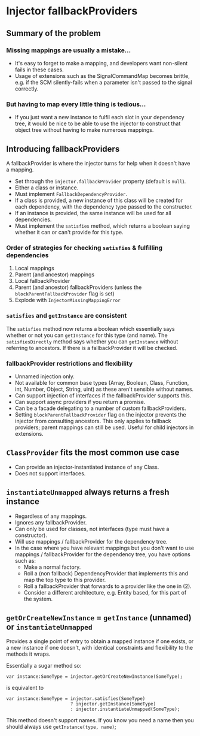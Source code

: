# Injector fallbackProviders

## Summary of the problem

### Missing mappings are usually a mistake...

- It's easy to forget to make a mapping, and developers want non-silent fails in these cases.
- Usage of extensions such as the SignalCommandMap becomes brittle, e.g. if the SCM silently-fails when a parameter isn't passed to the signal correctly.

### But having to map every little thing is tedious...

- If you just want a new instance to fulfil each slot in your dependency tree, it would be nice to be able to use the injector to construct that object tree without having to make numerous mappings.

## Introducing fallbackProviders

A fallbackProvider is where the injector turns for help when it doesn't have a mapping.

- Set through the `injector.fallbackProvider` property (default is `null`).
- Either a class or instance.
- Must implement `FallbackDependencyProvider`.
- If a class is provided, a new instance of this class will be created for each dependency, with the dependency type passed to the constructor.
- If an instance is provided, the same instance will be used for all dependencies.
- Must implement the `satisfies` method, which returns a boolean saying whether it can or can't provide for this type.

### Order of strategies for checking `satisfies` & fulfilling dependencies

1. Local mappings
2. Parent (and ancestor) mappings
3. Local fallbackProvider
4. Parent (and ancestor) fallbackProviders (unless the `blockParentFallbackProvider` flag is set)
5. Explode with `InjectorMissingMappingError`

### `satisfies` and `getInstance` are consistent

The `satisfies` method now returns a boolean which essentially says whether or not you can `getInstance` for this type (and name).
The `satisfiesDirectly` method says whether you can `getInstance` without referring to ancestors.
If there is a fallbackProvider it will be checked.

### fallbackProvider restrictions and flexibility

- Unnamed injection only.
- Not available for common base types (Array, Boolean, Class, Function, int, Number, Object, String, uint) as these aren't sensible without names.
- Can support injection of interfaces if the fallbackProvider supports this.
- Can support async providers if you return a promise.
- Can be a facade delegating to a number of custom fallbackProviders.
- Setting `blockParentFallbackProvider` flag on the injector prevents the injector from consulting ancestors. This only applies to fallback providers; parent mappings can still be used. Useful for child injectors in extensions.

## `ClassProvider` fits the most common use case

- Can provide an injector-instantiated instance of any Class.
- Does not support interfaces.

## `instantiateUnmapped` always returns a fresh instance

- Regardless of any mappings.
- Ignores any fallbackProvider.
- Can only be used for classes, not interfaces (type must have a constructor).
- Will use mappings / fallbackProvider for the dependency tree.
- In the case where you have relevant mappings but you don't want to use mappings / fallbackProvider for the dependency tree, you have options such as:
	* Make a normal factory.
	* Roll a (non fallback) DependencyProvider that implements this and map the top type to this provider.
	* Roll a fallbackProvider that forwards to a provider like the one in (2).
	* Consider a different architecture, e.g. Entity based, for this part of the system.

## `getOrCreateNewInstance` = `getInstance` (unnamed) or `instantiateUnmapped`

Provides a single point of entry to obtain a mapped instance if one exists, or a new instance if one doesn't, with identical constraints and flexibility to the methods it wraps.

Essentially a sugar method so:

	var instance:SomeType = injector.getOrCreateNewInstance(SomeType);
	
is equivalent to
	
	var instance:SomeType = injector.satisfies(SomeType)
							? injector.getInstance(SomeType)
							: injector.instantiateUnmapped(SomeType);

This method doesn't support names. If you know you need a name then you should always use `getInstance(type, name)`;